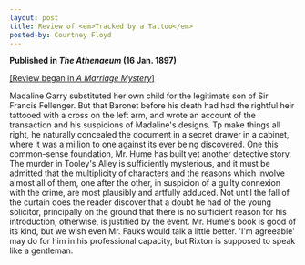 ```yaml
---
layout: post
title: Review of <em>Tracked by a Tattoo</em>
posted-by: Courtney Floyd
---
```

<strong> Published in <em>The Athenaeum</em> (16 Jan. 1897)</strong>

<a href="/2019/08/28/marriage.html">[Review began in <em>A Marriage Mystery</em>]</a>

Madaline Garry substituted her own child for the legitimate son of Sir Francis Fellenger. But that Baronet before his death
had had the rightful heir tattooed with a cross on the left arm, and wrote an account of the transaction and his suspicions 
of Madaline's designs. Tp make things all right, he naturally concealed the document in a secret drawer in a cabinet, where 
it was a million to one against its ever being discovered. One this common-sense foundation, Mr. Hume has built yet another 
detective story. The murder in Tooley's Alley is sufficiently mysterious, and it must be admitted that the multiplicity of 
characters and the reasons which involve almost all of them, one after the other, in suspicion of a guilty connexion with 
the crime, are most plausibly and artfully adduced. Not until the fall of the curtain does the reader discover that a doubt 
he had of the young solicitor, principally on the ground that there is no sufficient reason for his introduction, otherwise, 
is justified by the event. Mr. Hume's book is good of its kind, but we wish even Mr. Fauks would talk a little better. 
'I'm agreeable' may do for him in his professional capacity, but Rixton is supposed to speak like a gentleman. 
